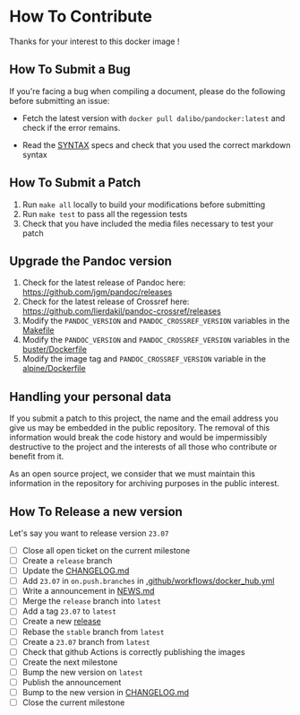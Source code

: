 # How To Contribute

Thanks for your interest to this docker image !


How To Submit a Bug
-------------------------------------------------------------------------------

If you're facing a bug when compiling a document, please do the following
before submitting an issue:

* Fetch the latest version with ``docker pull dalibo/pandocker:latest``
  and check if the error remains.

* Read the [SYNTAX](SYNTAX.md) specs and check that you used the correct
  markdown syntax


How To Submit a Patch
-------------------------------------------------------------------------------

1. Run `make all` locally to build your modifications before submitting
2. Run `make test` to pass all the regession tests
2. Check that you have included the media files necessary to test your patch

Upgrade the Pandoc version
-------------------------------------------------------------------------------

1. Check for the latest release of Pandoc here: https://github.com/jgm/pandoc/releases
2. Check for the latest release of Crossref here: https://github.com/lierdakil/pandoc-crossref/releases
3. Modify the `PANDOC_VERSION` and `PANDOC_CROSSREF_VERSION` variables in the [Makefile](Makefile)
4. Modify the `PANDOC_VERSION` and `PANDOC_CROSSREF_VERSION` variables in the [buster/Dockerfile](buster/Dockerfile)
4. Modify the image tag and `PANDOC_CROSSREF_VERSION` variable in the [alpine/Dockerfile](alpine/Dockerfile)

Handling your personal data
-------------------------------------------------------------------------------

If you submit a patch to this project, the name and the email address you give
us may be embedded in the public repository. The removal of this information
would break the code history and would be impermissibly destructive to the
project and the interests of all those who contribute or benefit from it.

As an open source project, we consider that we must maintain this information
in the repository for archiving purposes in the public interest.

How To Release a new version
-------------------------------------------------------------------------------

Let's say you want to release version `23.07`

* [ ] Close all open ticket on the current milestone
* [ ] Create a `release` branch
* [ ] Update the [CHANGELOG.md]()
* [ ] Add `23.07` in `on.push.branches` in [.github/workflows/docker_hub.yml]()
* [ ] Write a announcement in [NEWS.md]()
* [ ] Merge the `release` branch into `latest`
* [ ] Add a tag `23.07` to `latest`
* [ ] Create a new [release]
* [ ] Rebase the `stable` branch from `latest`
* [ ] Create a `23.07` branch from `latest`
* [ ] Check that github Actions is correctly publishing the images
* [ ] Create the next milestone
* [ ] Bump the new version on `latest`
* [ ] Publish the announcement
* [ ] Bump to the new version in [CHANGELOG.md]()
* [ ] Close the current milestone

[release]: https://github.com/dalibo/pandocker/releases
